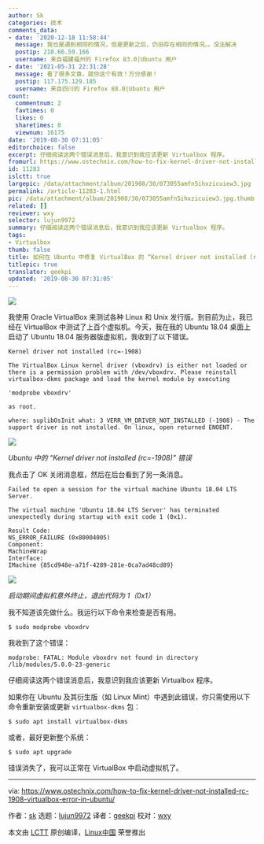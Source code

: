 ```yaml
---
author: Sk
categories: 技术
comments_data:
- date: '2020-12-18 11:58:44'
  message: 我也是遇到相同的情况，但是更新之后，仍旧存在相同的情况。。没法解决
  postip: 218.66.59.166
  username: 来自福建福州的 Firefox 83.0|Ubuntu 用户
- date: '2021-05-31 22:31:28'
  message: 看了很多文章，就你这个有效！万分感谢！
  postip: 117.175.129.185
  username: 来自四川的 Firefox 88.0|Ubuntu 用户
count:
  commentnum: 2
  favtimes: 0
  likes: 0
  sharetimes: 0
  viewnum: 16175
date: '2019-08-30 07:31:05'
editorchoice: false
excerpt: 仔细阅读这两个错误消息后，我意识到我应该更新 Virtualbox 程序。
fromurl: https://www.ostechnix.com/how-to-fix-kernel-driver-not-installed-rc-1908-virtualbox-error-in-ubuntu/
id: 11283
islctt: true
largepic: /data/attachment/album/201908/30/073055amfn5ihxzicuiew3.jpg
permalink: /article-11283-1.html
pic: /data/attachment/album/201908/30/073055amfn5ihxzicuiew3.jpg.thumb.jpg
related: []
reviewer: wxy
selector: lujun9972
summary: 仔细阅读这两个错误消息后，我意识到我应该更新 Virtualbox 程序。
tags:
- Virtualbox
thumb: false
title: 如何在 Ubuntu 中修复 VirtualBox 的 “Kernel driver not installed (rc=-1908)” 错
titlepic: true
translator: geekpi
updated: '2019-08-30 07:31:05'
---
```


![](/data/attachment/album/201908/30/073055amfn5ihxzicuiew3.jpg)


我使用 Oracle VirtualBox 来测试各种 Linux 和 Unix 发行版。到目前为止，我已经在 VirtualBox 中测试了上百个虚拟机。今天，我在我的 Ubuntu 18.04 桌面上启动了 Ubuntu 18.04 服务器版虚拟机，我收到了以下错误。



```
Kernel driver not installed (rc=-1908)

The VirtualBox Linux kernel driver (vboxdrv) is either not loaded or there is a permission problem with /dev/vboxdrv. Please reinstall virtualbox-dkms package and load the kernel module by executing

'modprobe vboxdrv'

as root.

where: suplibOsInit what: 3 VERR_VM_DRIVER_NOT_INSTALLED (-1908) - The support driver is not installed. On linux, open returned ENOENT.
```

![](/data/attachment/album/201908/30/073109gi5icjrtrtahtrj0.png)


*Ubuntu 中的 “Kernel driver not installed (rc=-1908)” 错误*


我点击了 OK 关闭消息框，然后在后台看到了另一条消息。



```
Failed to open a session for the virtual machine Ubuntu 18.04 LTS Server.

The virtual machine 'Ubuntu 18.04 LTS Server' has terminated unexpectedly during startup with exit code 1 (0x1).

Result Code:
NS_ERROR_FAILURE (0x80004005)
Component:
MachineWrap
Interface:
IMachine {85cd948e-a71f-4289-281e-0ca7ad48cd89}
```

![](/data/attachment/album/201908/30/073110qnbkel88kjevvmlz.png)


*启动期间虚拟机意外终止，退出代码为 1（0x1）*


我不知道该先做什么。我运行以下命令来检查是否有用。



```
$ sudo modprobe vboxdrv
```

我收到了这个错误：



```
modprobe: FATAL: Module vboxdrv not found in directory /lib/modules/5.0.0-23-generic
```

仔细阅读这两个错误消息后，我意识到我应该更新 Virtualbox 程序。


如果你在 Ubuntu 及其衍生版（如 Linux Mint）中遇到此错误，你只需使用以下命令重新安装或更新 `virtualbox-dkms` 包：



```
$ sudo apt install virtualbox-dkms
```

或者，最好更新整个系统：



```
$ sudo apt upgrade
```

错误消失了，我可以正常在 VirtualBox 中启动虚拟机了。




---


via: <https://www.ostechnix.com/how-to-fix-kernel-driver-not-installed-rc-1908-virtualbox-error-in-ubuntu/>


作者：[sk](https://www.ostechnix.com/author/sk/) 选题：[lujun9972](https://github.com/lujun9972) 译者：[geekpi](https://github.com/geekpi) 校对：[wxy](https://github.com/wxy)


本文由 [LCTT](https://github.com/LCTT/TranslateProject) 原创编译，[Linux中国](https://linux.cn/) 荣誉推出